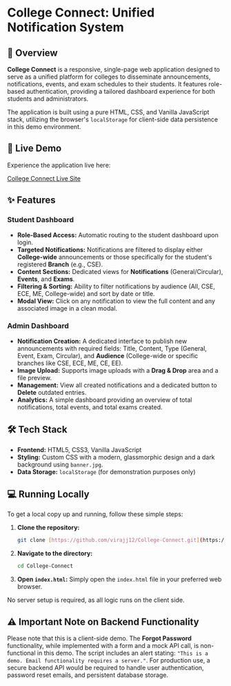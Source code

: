 # College Connect: Unified Notification System

## 🌟 Overview

**College Connect** is a responsive, single-page web application designed to serve as a unified platform for colleges to disseminate announcements, notifications, events, and exam schedules to their students. It features role-based authentication, providing a tailored dashboard experience for both students and administrators.

The application is built using a pure HTML, CSS, and Vanilla JavaScript stack, utilizing the browser's `localStorage` for client-side data persistence in this demo environment.

## 🚀 Live Demo

Experience the application live here:

[College Connect Live Site](https://virajj12.github.io/College-Connect/)

## ✨ Features

### Student Dashboard

* **Role-Based Access:** Automatic routing to the student dashboard upon login.
* **Targeted Notifications:** Notifications are filtered to display either **College-wide** announcements or those specifically for the student's registered **Branch** (e.g., CSE).
* **Content Sections:** Dedicated views for **Notifications** (General/Circular), **Events**, and **Exams**.
* **Filtering & Sorting:** Ability to filter notifications by audience (All, CSE, ECE, ME, College-wide) and sort by date or title.
* **Modal View:** Click on any notification to view the full content and any associated image in a clean modal.

### Admin Dashboard

* **Notification Creation:** A dedicated interface to publish new announcements with required fields: Title, Content, Type (General, Event, Exam, Circular), and **Audience** (College-wide or specific branches like CSE, ECE, ME, CE, EE).
* **Image Upload:** Supports image uploads with a **Drag & Drop** area and a file preview.
* **Management:** View all created notifications and a dedicated button to **Delete** outdated entries.
* **Analytics:** A simple dashboard providing an overview of total notifications, total events, and total exams created.

## 🛠️ Tech Stack

* **Frontend:** HTML5, CSS3, Vanilla JavaScript
* **Styling:** Custom CSS with a modern, glassmorphic design and a dark background using `banner.jpg`.
* **Data Storage:** `localStorage` (for demonstration purposes only)

## 💻 Running Locally

To get a local copy up and running, follow these simple steps:

1.  **Clone the repository:**
    ```bash
    git clone [https://github.com/virajj12/College-Connect.git](https://github.com/virajj12/College-Connect.git)
    ```
2.  **Navigate to the directory:**
    ```bash
    cd College-Connect
    ```
3.  **Open `index.html`:**
    Simply open the `index.html` file in your preferred web browser.

No server setup is required, as all logic runs on the client side.

## ⚠️ Important Note on Backend Functionality

Please note that this is a client-side demo. The **Forgot Password** functionality, while implemented with a form and a mock API call, is non-functional in this demo. The script includes an alert stating: `"This is a demo. Email functionality requires a server."`. For production use, a secure backend API would be required to handle user authentication, password reset emails, and persistent database storage.
